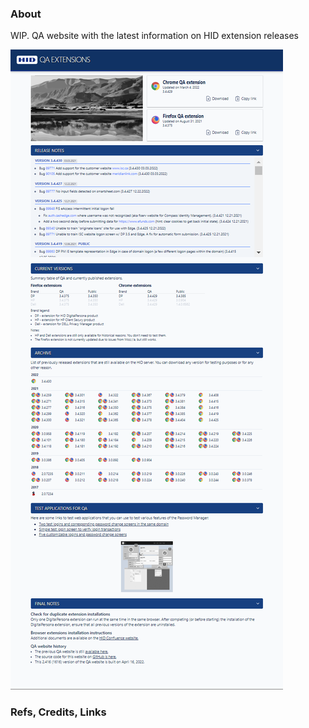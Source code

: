 ### About

WIP. QA website with the latest information on HID extension releases

![](./src/assets/previews/2022-04-16_16-49-18.png)

### Refs, Credits, Links
